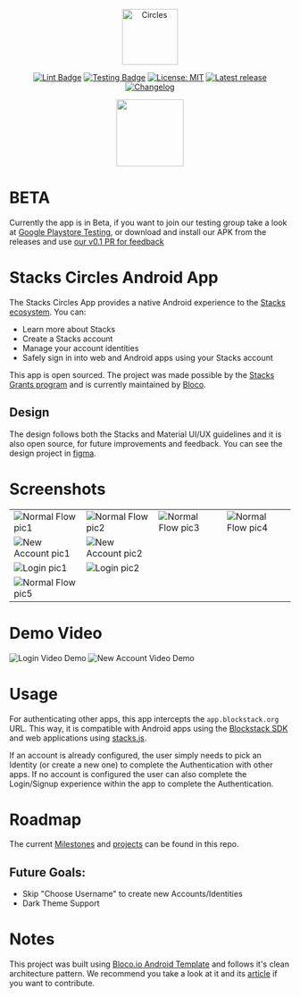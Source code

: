 
<p align="center">
<img src="images/circlesLogo.png" height="100" alt="Circles" />
</p>

<p align="center">
<a href="https://github.com/blocoio/stacks-circles-app/actions?query=workflow%3Alint"><img src="https://github.com/blocoio/stacks-circles-app/workflows/lint/badge.svg" alt="Lint Badge"></a>
<a href="https://github.com/blocoio/stacks-circles-app/actions?query=workflow%3Atest"><img src="https://github.com/blocoio/stacks-circles-app/workflows/test/badge.svg" alt="Testing Badge"></a>
<a href="https://opensource.org/licenses/MIT"><img src="https://img.shields.io/badge/license-MIT-purple.svg" alt="License: MIT"></a>
<a href="https://github.com/blocoio/stacks-circles-app/releases"><img src="https://img.shields.io/github/v/release/blocoio/stacks-circles-app.svg?style=flat" alt="Latest release"></a>
<a href="https://github.com/blocoio/stacks-circles-app/blob/main/CHANGELOG.md"><img src="https://img.shields.io/badge/Changelog-%20-yellow" alt="Changelog"></a>

</p>

<p align="center">
<a href='https://play.google.com/store/apps/details?id=io.bloco.circles'><img  height='120' src='images/google_play_badge.png'></a>
</p>

# BETA

Currently the app is in Beta, if you want to join our testing group take
a look at [Google Playstore
Testing](https://play.google.com/apps/testing/io.bloco.circles), or download and install our APK from the releases and use [our v0.1 PR for
feedback](https://github.com/blocoio/stacks-circles-app/pull/28)

# Stacks Circles Android App

The Stacks Circles App provides a native Android experience to the [Stacks ecosystem](https://www.stacks.co/). You can:

- Learn more about Stacks
- Create a Stacks account
- Manage your account identities
- Safely sign in into web and Android apps using your Stacks account

This app is open sourced. The project was made possible by the [Stacks Grants program](https://github.com/circlesgov/Stacks-Grants/issues/22) and is currently maintained by [Bloco](http://bloco.io/).

## Design

The design follows both the Stacks and Material UI/UX guidelines and it is also
open source, for future improvements and feedback. You can see the design project in [figma](https://www.figma.com/file/RQy9bq4EX4Pz4bWP9r01cQ/%F0%9F%93%B1-Blockstack-Auth-Android-App?node-id=95%3A0).

# Screenshots

 <table style="width:100%">
  <tr>
    <td><img src="images/1.png" alt="Normal Flow pic1"></td>
    <td><img src="images/2.png" alt="Normal Flow pic2"></td>
    <td><img src="images/3.png" alt="Normal Flow pic3"></td>
    <td><img src="images/4.png" alt="Normal Flow pic4"></td>
  </tr>
  <tr>
    <td><img src="images/signup1.png" alt="New Account pic1"></td>
    <td><img src="images/signup2.png" alt="New Account pic2"></td>
    <td></td>
    <td></td>
  </tr>
  <tr>
    <td><img src="images/login1.png" alt="Login pic1"></td>
    <td><img src="images/login2.png" alt="Login pic2"></td>
    <td></td>
    <td></td>
  </tr>
  <tr>
    <td><img src="images/5.png" alt="Normal Flow pic5"></td>
    <td></td>
    <td></td>
    <td></td>
  </tr>
</table> 

# Demo Video

<img src="images/loginDemo.gif" alt="Login Video Demo">
<img src="images/newAccountDemo.gif" alt="New Account Video Demo">

# Usage

For authenticating other apps, this app intercepts the `app.blockstack.org` URL. This way, it is  compatible with Android apps using the [Blockstack SDK](https://github.com/blockstack/blockstack-android) and web applications using [stacks.js](https://github.com/blockstack/ux).

If an account is already configured, the user simply needs to pick an Identity (or create a new one) to complete the Authentication with other apps. If no account is configured the user can
also complete the Login/Signup experience within the app to complete the Authentication.

# Roadmap

The current [Milestones](https://github.com/blocoio/stacks-circles-app/milestones?state=open) and [projects](https://github.com/blocoio/stacks-circles-app/projects) can be found in this repo.

## Future Goals:

- Skip "Choose Username" to create new Accounts/Identities
- Dark Theme Support

# **Notes**

This project was built using [Bloco.io Android Template](https://github.com/blocoio/android-template) and follows it's clean architecture pattern. We recommend you take a look at it and its [article](https://www.bloco.io/blog/2020/android-app-starter-update) if you want to contribute.